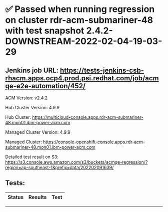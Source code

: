# :white_check_mark: Passed when running regression on cluster rdr-acm-submariner-48 with test snapshot 2.4.2-DOWNSTREAM-2022-02-04-19-03-29 

## Jenkins job URL: https://tests-jenkins-csb-rhacm.apps.ocp4.prod.psi.redhat.com/job/acmqe-e2e-automation/452/


ACM Version: v2.4.2

Hub Cluster Version: 4.9.9

Hub Cluster: https://multicloud-console.apps.rdr-acm-submariner-48.mon01.ibm-power-acm.com

Managed Cluster Version: 4.9.9

Managed Cluster: https://console-openshift-console.apps.rdr-acm-submariner-48.mon01.ibm-power-acm.com

Detailed test result on S3: https://s3.console.aws.amazon.com/s3/buckets/acmqe-regression/?region=ap-southeast-1&prefix=data/202202091639/

## Tests:

|Status|Results|Test|
|---|---|---|


---

